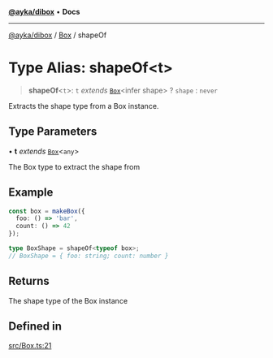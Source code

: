 [**@ayka/dibox**](../../../README.md) • **Docs**

***

[@ayka/dibox](../../../globals.md) / [Box](../README.md) / shapeOf

# Type Alias: shapeOf\<t\>

> **shapeOf**\<`t`\>: `t` *extends* [`Box`](../classes/Box.md)\<infer shape\> ? `shape` : `never`

Extracts the shape type from a Box instance.

## Type Parameters

• **t** *extends* [`Box`](../classes/Box.md)\<`any`\>

The Box type to extract the shape from

## Example

```ts
const box = makeBox({
  foo: () => 'bar',
  count: () => 42
});

type BoxShape = shapeOf<typeof box>;
// BoxShape = { foo: string; count: number }
```

## Returns

The shape type of the Box instance

## Defined in

[src/Box.ts:21](https://github.com/AndreyMork/dibox/blob/2bd8e5086bed82676b3941b99bf52af4c69b030c/src/Box.ts#L21)
